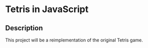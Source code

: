 # Tetris in JavaScript

## Description

This project will be a reimplementation of the original Tetris game. 